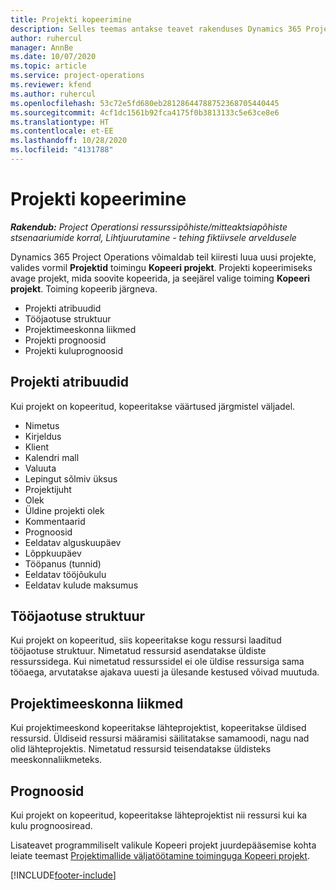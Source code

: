 ```yaml
---
title: Projekti kopeerimine
description: Selles teemas antakse teavet rakenduses Dynamics 365 Project Operations projektide kopeerimise kohta.
author: ruhercul
manager: AnnBe
ms.date: 10/07/2020
ms.topic: article
ms.service: project-operations
ms.reviewer: kfend
ms.author: ruhercul
ms.openlocfilehash: 53c72e5fd680eb28128644788752368705440445
ms.sourcegitcommit: 4cf1dc1561b92fca4175f0b3813133c5e63ce8e6
ms.translationtype: HT
ms.contentlocale: et-EE
ms.lasthandoff: 10/28/2020
ms.locfileid: "4131788"
---
```

# <a name="copy-a-project"></a>Projekti kopeerimine

_**Rakendub:** Project Operationsi ressurssipõhiste/mitteaktsiapõhiste stsenaariumide korral,  Lihtjuurutamine - tehing fiktiivsele arveldusele_

Dynamics 365 Project Operations võimaldab teil kiiresti luua uusi projekte, valides vormil **Projektid** toimingu **Kopeeri projekt**. Projekti kopeerimiseks avage projekt, mida soovite kopeerida, ja seejärel valige toiming **Kopeeri projekt**. Toiming kopeerib järgneva.

- Projekti atribuudid
- Tööjaotuse struktuur
- Projektimeeskonna liikmed
- Projekti prognoosid
- Projekti kuluprognoosid

## <a name="project-properties"></a>Projekti atribuudid

Kui projekt on kopeeritud, kopeeritakse väärtused järgmistel väljadel.

- Nimetus
- Kirjeldus
- Klient
- Kalendri mall
- Valuuta
- Lepingut sõlmiv üksus
- Projektijuht
- Olek
- Üldine projekti olek
- Kommentaarid
- Prognoosid
- Eeldatav alguskuupäev
- Lõppkuupäev
- Tööpanus (tunnid)
- Eeldatav tööjõukulu
- Eeldatav kulude maksumus

## <a name="work-breakdown-structure"></a>Tööjaotuse struktuur

Kui projekt on kopeeritud, siis kopeeritakse kogu ressursi laaditud tööjaotuse struktuur. Nimetatud ressursid asendatakse üldiste ressurssidega. Kui nimetatud ressurssidel ei ole üldise ressursiga sama tööaega, arvutatakse ajakava uuesti ja ülesande kestused võivad muutuda.

## <a name="project-team-members"></a>Projektimeeskonna liikmed

Kui projektimeeskond kopeeritakse lähteprojektist, kopeeritakse üldised ressursid. Üldiseid ressursi määramisi säilitatakse samamoodi, nagu nad olid lähteprojektis. Nimetatud ressursid teisendatakse üldisteks meeskonnaliikmeteks.

## <a name="estimates"></a>Prognoosid

Kui projekt on kopeeritud, kopeeritakse lähteprojektist nii ressursi kui ka kulu prognoosiread. 

Lisateavet programmiliselt valikule Kopeeri projekt juurdepääsemise kohta leiate teemast [Projektimallide väljatöötamine toiminguga Kopeeri projekt](dev-copy-project.md).


[!INCLUDE[footer-include](../includes/footer-banner.md)]